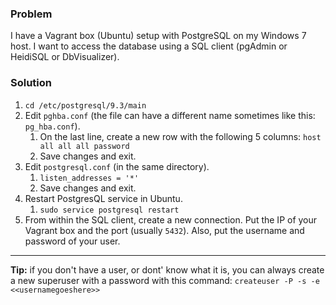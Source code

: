 ### Problem ###

I have a Vagrant box (Ubuntu) setup with PostgreSQL on my Windows 7 host. I want to access the database using a SQL client (pgAdmin or HeidiSQL or DbVisualizer).  

### Solution ###

1.  `cd /etc/postgresql/9.3/main`
1.  Edit `pghba.conf` (the file can have a different name sometimes like this: `pg_hba.conf`).  
    1. On the last line, create a new row with the following 5 columns: `host all all all password`
    1. Save changes and exit.
1. Edit `postgresql.conf` (in the same directory).  
   1. `listen_addresses = '*'`
   1. Save changes and exit. 
1. Restart PostgresQL service in Ubuntu.
   1. `sudo service postgresql restart`
1. From within the SQL client, create a new connection. Put the IP of your Vagrant box and the port (usually `5432`). Also, put the username and password of your user.  

---

**Tip:** if you don't have a user, or dont' know what it is, you can always create a new superuser with a password with this command: `createuser -P -s -e <<usernamegoeshere>>`
